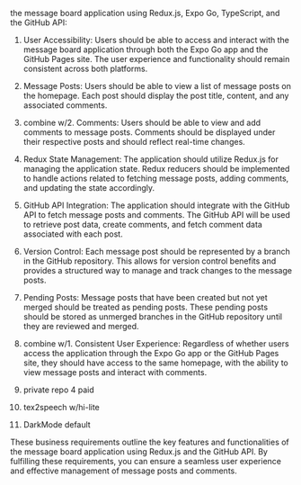 the message board application using Redux.js, Expo Go, TypeScript, and the GitHub API:

1. User Accessibility: Users should be able to access and interact with the message board application through both the Expo Go app and the GitHub Pages site. The user experience and functionality should remain consistent across both platforms.

2. Message Posts: Users should be able to view a list of message posts on the homepage. Each post should display the post title, content, and any associated comments.

3. combine w/2. Comments: Users should be able to view and add comments to message posts. Comments should be displayed under their respective posts and should reflect real-time changes.

4. Redux State Management: The application should utilize Redux.js for managing the application state. Redux reducers should be implemented to handle actions related to fetching message posts, adding comments, and updating the state accordingly.

5. GitHub API Integration: The application should integrate with the GitHub API to fetch message posts and comments. The GitHub API will be used to retrieve post data, create comments, and fetch comment data associated with each post.

6. Version Control: Each message post should be represented by a branch in the GitHub repository. This allows for version control benefits and provides a structured way to manage and track changes to the message posts.

7. Pending Posts: Message posts that have been created but not yet merged should be treated as pending posts. These pending posts should be stored as unmerged branches in the GitHub repository until they are reviewed and merged.

8. combine w/1. Consistent User Experience: Regardless of whether users access the application through the Expo Go app or the GitHub Pages site, they should have access to the same homepage, with the ability to view message posts and interact with comments.

9. private repo 4 paid

10. tex2speech w/hi-lite

11. DarkMode default 

These business requirements outline the key features and functionalities of the message board application using Redux.js and the GitHub API. By fulfilling these requirements, you can ensure a seamless user experience and effective management of message posts and comments.